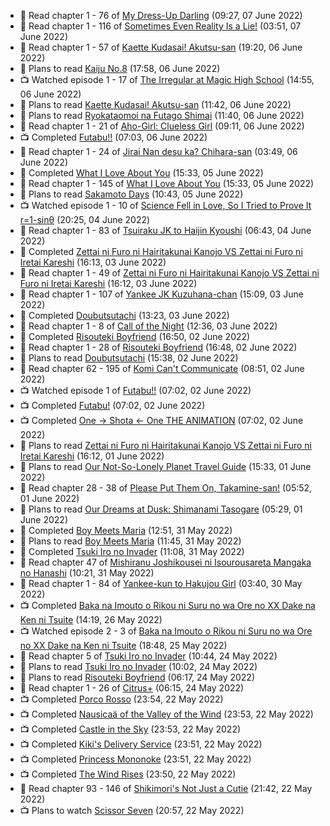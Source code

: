 <!-- ANILIST_ACTIVITY:start -->

-   📖 Read chapter 1 - 76 of [My Dress-Up Darling](https://anilist.co/manga/101583) (09:27, 07 June 2022)
-   📖 Read chapter 1 - 116 of [Sometimes Even Reality Is a Lie!](https://anilist.co/manga/113076) (03:51, 07 June 2022)
-   📖 Read chapter 1 - 57 of [Kaette Kudasai! Akutsu-san](https://anilist.co/manga/113501) (19:20, 06 June 2022)
-   📖 Plans to read [Kaiju No.8](https://anilist.co/manga/120760) (17:58, 06 June 2022)
-   📺 Watched episode 1 - 17 of [The Irregular at Magic High School](https://anilist.co/anime/20458) (14:55, 06 June 2022)
-   📖 Plans to read [Kaette Kudasai! Akutsu-san](https://anilist.co/manga/113501) (11:42, 06 June 2022)
-   📖 Plans to read [Ryokataomoi na Futago Shimai](https://anilist.co/manga/119832) (11:40, 06 June 2022)
-   📖 Read chapter 1 - 21 of [Aho-Girl: Clueless Girl](https://anilist.co/manga/77102) (09:11, 06 June 2022)
-   📺 Completed [Futabu!!](https://anilist.co/anime/21076) (07:03, 06 June 2022)
-   📖 Read chapter 1 - 24 of [Jirai Nan desu ka? Chihara-san](https://anilist.co/manga/137714) (03:49, 06 June 2022)
-   📖 Completed [What I Love About You](https://anilist.co/manga/106474) (15:33, 05 June 2022)
-   📖 Read chapter 1 - 145 of [What I Love About You](https://anilist.co/manga/106474) (15:33, 05 June 2022)
-   📖 Plans to read [Sakamoto Days](https://anilist.co/manga/125828) (10:43, 05 June 2022)
-   📺 Watched episode 1 - 10 of [Science Fell in Love, So I Tried to Prove It r=1-sinθ](https://anilist.co/anime/125124) (20:25, 04 June 2022)
-   📖 Read chapter 1 - 83 of [Tsuiraku JK to Haijin Kyoushi](https://anilist.co/manga/99737) (06:43, 04 June 2022)
-   📖 Completed [Zettai ni Furo ni Hairitakunai Kanojo VS Zettai ni Furo ni Iretai Kareshi](https://anilist.co/manga/123236) (16:13, 03 June 2022)
-   📖 Read chapter 1 - 49 of [Zettai ni Furo ni Hairitakunai Kanojo VS Zettai ni Furo ni Iretai Kareshi](https://anilist.co/manga/123236) (16:12, 03 June 2022)
-   📖 Read chapter 1 - 107 of [Yankee JK Kuzuhana-chan](https://anilist.co/manga/116822) (15:09, 03 June 2022)
-   📖 Completed [Doubutsutachi](https://anilist.co/manga/101984) (13:23, 03 June 2022)
-   📖 Read chapter 1 - 8 of [Call of the Night](https://anilist.co/manga/111233) (12:36, 03 June 2022)
-   📖 Completed [Risouteki Boyfriend](https://anilist.co/manga/100195) (16:50, 02 June 2022)
-   📖 Read chapter 1 - 28 of [Risouteki Boyfriend](https://anilist.co/manga/100195) (16:48, 02 June 2022)
-   📖 Plans to read [Doubutsutachi](https://anilist.co/manga/101984) (15:38, 02 June 2022)
-   📖 Read chapter 62 - 195 of [Komi Can't Communicate](https://anilist.co/manga/97852) (08:51, 02 June 2022)
-   📺 Watched episode 1 of [Futabu!!](https://anilist.co/anime/21076) (07:02, 02 June 2022)
-   📺 Completed [Futabu!](https://anilist.co/anime/21062) (07:02, 02 June 2022)
-   📺 Completed [One → Shota ← One THE ANIMATION](https://anilist.co/anime/123360) (07:02, 02 June 2022)
-   📖 Plans to read [Zettai ni Furo ni Hairitakunai Kanojo VS Zettai ni Furo ni Iretai Kareshi](https://anilist.co/manga/123236) (16:12, 01 June 2022)
-   📖 Plans to read [Our Not-So-Lonely Planet Travel Guide](https://anilist.co/manga/115348) (15:33, 01 June 2022)
-   📖 Read chapter 28 - 38 of [Please Put Them On, Takamine-san!](https://anilist.co/manga/107559) (05:52, 01 June 2022)
-   📖 Plans to read [Our Dreams at Dusk: Shimanami Tasogare](https://anilist.co/manga/87208) (05:29, 01 June 2022)
-   📖 Completed [Boy Meets Maria](https://anilist.co/manga/114027) (12:51, 31 May 2022)
-   📖 Plans to read [Boy Meets Maria](https://anilist.co/manga/114027) (11:45, 31 May 2022)
-   📖 Completed [Tsuki Iro no Invader](https://anilist.co/manga/106460) (11:08, 31 May 2022)
-   📖 Read chapter 47 of [Mishiranu Joshikousei ni Isourousareta Mangaka no Hanashi](https://anilist.co/manga/142994) (10:21, 31 May 2022)
-   📖 Read chapter 1 - 84 of [Yankee-kun to Hakujou Girl](https://anilist.co/manga/107445) (03:40, 30 May 2022)
-   📺 Completed [Baka na Imouto o Rikou ni Suru no wa Ore no XX Dake na Ken ni Tsuite](https://anilist.co/anime/21632) (14:19, 26 May 2022)
-   📺 Watched episode 2 - 3 of [Baka na Imouto o Rikou ni Suru no wa Ore no XX Dake na Ken ni Tsuite](https://anilist.co/anime/21632) (18:48, 25 May 2022)
-   📖 Read chapter 5 of [Tsuki Iro no Invader](https://anilist.co/manga/106460) (10:44, 24 May 2022)
-   📖 Plans to read [Tsuki Iro no Invader](https://anilist.co/manga/106460) (10:02, 24 May 2022)
-   📖 Plans to read [Risouteki Boyfriend](https://anilist.co/manga/100195) (06:17, 24 May 2022)
-   📖 Read chapter 1 - 26 of [Citrus+](https://anilist.co/manga/103884) (06:15, 24 May 2022)
-   📺 Completed [Porco Rosso](https://anilist.co/anime/416) (23:54, 22 May 2022)
-   📺 Completed [Nausicaä of the Valley of the Wind](https://anilist.co/anime/572) (23:53, 22 May 2022)
-   📺 Completed [Castle in the Sky](https://anilist.co/anime/513) (23:53, 22 May 2022)
-   📺 Completed [Kiki's Delivery Service](https://anilist.co/anime/512) (23:51, 22 May 2022)
-   📺 Completed [Princess Mononoke](https://anilist.co/anime/164) (23:51, 22 May 2022)
-   📺 Completed [The Wind Rises](https://anilist.co/anime/16662) (23:50, 22 May 2022)
-   📖 Read chapter 93 - 146 of [Shikimori's Not Just a Cutie](https://anilist.co/manga/107282) (21:42, 22 May 2022)
-   📺 Plans to watch [Scissor Seven](https://anilist.co/anime/107912) (20:57, 22 May 2022)

<!-- ANILIST_ACTIVITY:end -->
